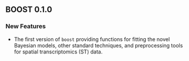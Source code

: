 ## BOOST 0.1.0

### New Features

- The first version of `boost` providing functions for fitting the novel 
  Bayesian models, other standard techniques, and preprocessing tools for 
  spatial transcriptomics (ST) data. 
